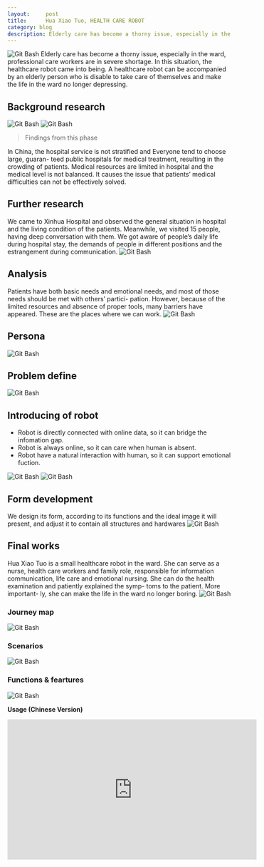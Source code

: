 ```yaml
---
layout:     post
title:      Hua Xiao Tuo, HEALTH CARE ROBOT
category: blog
description: Elderly care has become a thorny issue, especially in the ward, professional care workers are in severe shortage. In this situation, the healthcare robot came into being.A healthcare robot can be accompanied by an elderly person who is disable to take care of themselves and make the life in the ward no longer depressing.
---
```

![Git Bash](/HXT-img/HXT-img-01.jpg)
Elderly care has become a thorny issue, especially in the ward, professional care workers are in severe shortage. In this situation, the healthcare robot came into being.
A healthcare robot can be accompanied by an elderly person who is disable to take care of themselves and make the life in the ward no longer depressing.
## Background research
![Git Bash](/HXT-img/HXT-img-02.jpg)
![Git Bash](/HXT-img/HXT-img-03.jpg)
 > Findings from this phase
 
 In China, the hospital service is not stratified and Everyone tend to choose large, guaran-
teed public hospitals for medical treatment, resulting in the crowding of patients.
Medical resources are limited in hospital and the medical level is not balanced. It causes the issue that patients’ medical difficulties can not be effectively solved.
## Further research
We came to Xinhua Hospital and observed the general situation in hospital and the living condition of the patients. Meanwhile, we visited 15 people, having deep conversation with them.
We got aware of people’s daily life during hospital stay, the demands of people in different positions and the estrangement during communication.
![Git Bash](HXT-img/HXT-img-04.jpg)
## Analysis
Patients have both basic needs and emotional needs, and most of those needs should be met with others’ partici- pation. However, because of the limited resources and absence of proper tools, many barriers have appeared. These are the places where we can work. 
![Git Bash](HXT-img/HXT-img-05.jpg)
## Persona
![Git Bash](HXT-img/HXT-img-06.jpg)
## Problem define
![Git Bash](HXT-img/HXT-img-07.jpg)
## Introducing of robot
- Robot is directly connected with online data, so it can bridge the infomation gap.
- Robot is always online, so it can care when human is absent. 
- Robot have a natural interaction with human, so it can support emotional fuction. 
 
![Git Bash](HXT-img/HXT-img-09.jpg)
![Git Bash](HXT-img/HXT-img-10.jpg)
## Form development
We design its form, according to its functions and the ideal image it will present, and adjust it to contain all structures and hardwares
![Git Bash](HXT-img/HXT-img-11.jpg)
## Final works
Hua Xiao Tuo is a small healthcare robot in the ward.
She can serve as a nurse, health care workers and family role, responsible for information communication, life care and emotional nursing.
She can do the health examination and patiently explained the symp- toms to the patient. More important- ly, she can make the life in the ward no longer boring.
![Git Bash](HXT-img/HXT-img-12.jpg)
### Journey map
![Git Bash](HXT-img/HXT-img-13.jpg)
### Scenarios
![Git Bash](HXT-img/HXT-img-14.jpg)
### Functions & feartures
![Git Bash](HXT-img/HXT-img-15.jpg)

**Usage (Chinese Version)**

<iframe width="560" height="315" src="https://www.youtube.com/embed/vAYRGef-Oes?rel=0&amp;showinfo=0" frameborder="0" allow="autoplay; encrypted-media" allowfullscreen></iframe>
